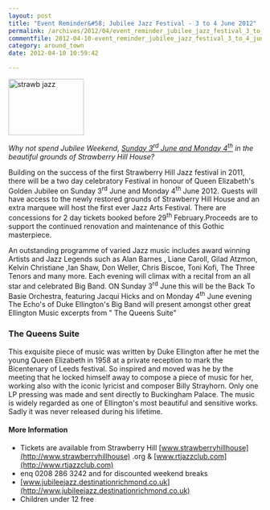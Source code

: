 ```yaml
---
layout: post
title: "Event Reminder&#58; Jubilee Jazz Festival - 3 to 4 June 2012"
permalink: /archives/2012/04/event_reminder_jubilee_jazz_festival_3_to_4_june_2.html
commentfile: 2012-04-10-event_reminder_jubilee_jazz_festival_3_to_4_june_2
category: around_town
date: 2012-04-10 10:59:42

---
```


<a href="/assets/images/2012/strawb_jazz.jpg" title="See larger version of - strawb jazz"><img src="/assets/images/2012/strawb_jazz_thumb.jpg" width="150" height="112" alt="strawb jazz" class="photo right" /></a>

*Why not spend Jubilee Weekend, [Sunday 3<sup>rd</sup> June and Monday 4<sup>th</sup>](/event/concert/200705143211) in the beautiful grounds of Strawberry Hill House?*

Building on the success of the first Strawberry Hill Jazz festival in 2011, there will be a two day celebratory Festival in honour of Queen Elizabeth's Golden Jubilee on Sunday 3<sup>rd</sup> June and Monday 4<sup>th</sup> June 2012. Guests will have access to the newly restored grounds of Strawberry Hill House and an extra marquee will host the first ever Jazz Arts Festival. There are concessions for 2 day tickets booked before 29<sup>th</sup> February.Proceeds are to support the continued renovation and maintenance of this Gothic masterpiece.

An outstanding programme of varied Jazz music includes award winning Artists and Jazz Legends such as Alan Barnes , Liane Caroll, Gilad Atzmon, Kelvin Christiane ,Ian Shaw, Don Weller, Chris Biscoe, Toni Kofi, The Three Tenors and many more. Each evening will climax with a recital from an all star and celebrated Big Band. ON Sunday 3<sup>rd</sup> June this will be the Back To Basie Orchestra, featuring Jacqui Hicks and on Monday 4<sup>th</sup> June evening The Echo's of Duke Ellington's Big Band will present amongst other great Ellington Music excerpts from " The Queens Suite"

### The Queens Suite

This exquisite piece of music was written by Duke Ellington after he met the young Queen Elizabeth in 1958 at a private reception to mark the Bicentenary of Leeds festival. So inspired and moved was he by the meeting that he locked himself away to compose a piece of music for her, working also with the iconic lyricist and composer Billy Strayhorn. Only one LP pressing was made and sent directly to Buckingham Palace. The music is widely regarded as one of Ellington's most beautiful and sensitive works.
Sadly it was never released during his lifetime.

#### More Information

-   Tickets are available from Strawberry Hill [www.strawberryhillhouse](http://www.strawberryhillhouse) .org & [www.rtjazzclub.com](http://www.rtjazzclub.com)
-   enq 0208 286 3242 and for discounted weekend breaks
-   [www.jubileejazz.destinationrichmond.co.uk](http://www.jubileejazz.destinationrichmond.co.uk)
-   Children under 12 free
